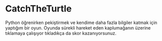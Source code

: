 # CatchTheTurtle
Python öğrenirken pekiştirmek ve kendime daha fazla bilgiler katmak için yaptığım bir oyun. Oyunda sürekli hareket eden kaplumağanın üzerine tıklamaya çalışıyor tıkladıkça da skor kazanıyorsunuz.
